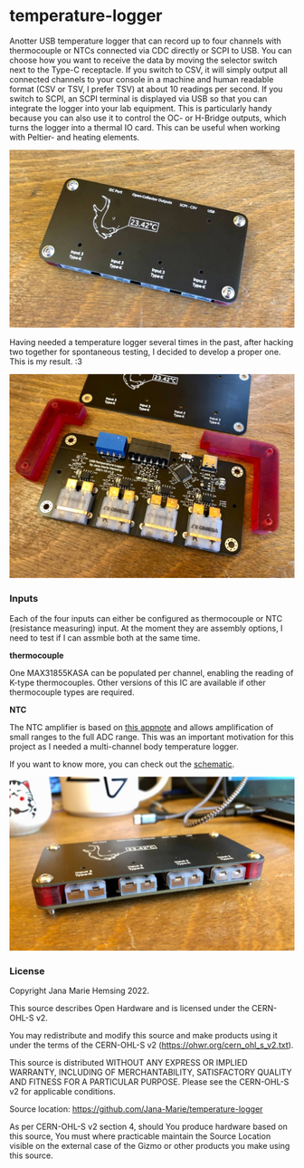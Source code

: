 # temperature-logger

Anotter USB temperature logger that can record up to four channels with thermocouple or NTCs connected via CDC directly or SCPI to USB. You can choose how you want to receive the data by moving the selector switch next to the Type-C receptacle. If you switch to CSV, it will simply output all connected channels to your console in a machine and human readable format (CSV or TSV, I prefer TSV) at about 10 readings per second. If you switch to SCPI, an SCPI terminal is displayed via USB so that you can integrate the logger into your lab equipment. This is particularly handy because you can also use it to control the OC- or H-Bridge outputs, which turns the logger into a thermal IO card. This can be useful when working with Peltier- and heating elements.

![front](images/front.jpg)

Having needed a temperature logger several times in the past, after hacking two together for spontaneous testing, I decided to develop a proper one. This is my result. :3

![open](images/open.jpg)

### Inputs

Each of the four inputs can either be configured as thermocouple or NTC (resistance measuring) input. At the moment they are assembly options, I need to test if I can assmble both at the same time.

**thermocouple**

One MAX31855KASA can be populated per channel, enabling the reading of K-type thermocouples. Other versions of this IC are available if other thermocouple types are required.

**NTC**

The NTC amplifier is based on [this appnote](https://www.ti.com/lit/an/sboa323a/sboa323a.pdf) and allows amplification of small ranges to the full ADC range. This was an important motivation for this project as I needed a multi-channel body temperature logger.

If you want to know more, you can check out the [schematic](https://github.com/Jana-Marie/temperature-logger/blob/main/temperature-logger.pdf).

![inputs](images/inputs.jpg)

### License

Copyright Jana Marie Hemsing 2022.

This source describes Open Hardware and is licensed under the CERN-OHL-S v2.

You may redistribute and modify this source and make products using it under
the terms of the CERN-OHL-S v2 (https://ohwr.org/cern_ohl_s_v2.txt).

This source is distributed WITHOUT ANY EXPRESS OR IMPLIED WARRANTY,
INCLUDING OF MERCHANTABILITY, SATISFACTORY QUALITY AND FITNESS FOR A
PARTICULAR PURPOSE. Please see the CERN-OHL-S v2 for applicable conditions.

Source location: https://github.com/Jana-Marie/temperature-logger

As per CERN-OHL-S v2 section 4, should You produce hardware based on this
source, You must where practicable maintain the Source Location visible
on the external case of the Gizmo or other products you make using this
source.
